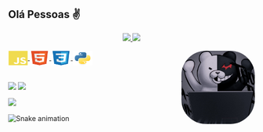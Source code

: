 ## Olá Pessoas ✌️
 
<div align="center">

  <a href="https://github.com/Yan-Sena">

  <img height="150em" src="https://github-readme-stats.vercel.app/api?username=Yan-Sena&show_icons=true&theme=dracula&include_all_commits=true&count_private=true"/>

  <img height="150em" src="https://github-readme-stats.vercel.app/api/top-langs/?username=Yan-Sena&layout=compact&langs_count=7&theme=dracula"/>

</div>

<div style="display: inline_block"><br>
  <img align="center" alt="Js" height="30" width="40" src="https://raw.githubusercontent.com/devicons/devicon/master/icons/javascript/javascript-plain.svg">
  <img align="center" alt="HTML" height="30" width="40" src="https://raw.githubusercontent.com/devicons/devicon/master/icons/html5/html5-original.svg">
  <img align="center" alt="CSS" height="30" width="40" src="https://raw.githubusercontent.com/devicons/devicon/master/icons/css3/css3-original.svg">
  <img align="center" alt="Python" height="30" width="40" src="https://raw.githubusercontent.com/devicons/devicon/master/icons/python/python-original.svg">

  <img align="right" alt="Yan-pic" height="150" style="border-radius:50px;" src="imagens/imagemYan.png">
</div>
<br><br>
<div> 
  <a href="https://instagram.com/yan_sena25" target="_blank">
  <img src="https://img.shields.io/badge/-Instagram-%23E4405F?style=for-the-badge&logo=instagram&logoColor=white" target="_blank"></a> 
 
  <a href = "mailto:25ygss@gmail.com">
  <img src="https://img.shields.io/badge/-Gmail-%23333?style=for-the-badge&logo=gmail&logoColor=white" target="_blank"></a>
 
  <a href="https://www.linkedin.com/in/yan-sena-667387241/" target="_blank" ><img src="https://img.shields.io/badge/-LinkedIn-%230077B5?style=for-the-badge&logo=linkedin&logoColor=white" target="_blank"></a> 
 
  ![Snake animation](https://github.com/Yan-Sena/Yan-sena/blob/output/github-contribution-grid-snake.svg)
 
</div>


